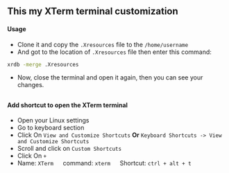 ## This my XTerm terminal customization

#### Usage
- Clone it and copy the `.Xresources` file to the `/home/username`
- And got to the location of `.Xresources` file then enter this command:
```sh
xrdb -merge .Xresources
```
- Now, close the terminal and open it again, then you can see your changes.
##
#### Add shortcut to open the XTerm terminal
- Open your Linux settings
- Go to keyboard section
- Click On `View and Customize Shortcuts` **Or** `Keyboard Shortcuts -> View and Customize Shortcuts`
- Scroll and click on `Custom Shortcuts`
- Click On `+`
- Name: `XTerm` &emsp; command: `xterm` &emsp; Shortcut: `ctrl + alt + t` 
##